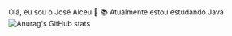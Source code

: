 Olá, eu sou o José Alceu 👋
📚 Atualmente estou estudando Java 
![Anurag's GitHub stats](https://github-readme-stats.vercel.app/api?username=josealceu16&theme=transparent&show_icons=true)


